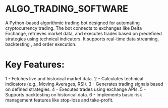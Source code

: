 # ALGO_TRADING_SOFTWARE
A Python-based algorithmic trading bot designed for automating cryptocurrency trading. The bot connects to exchanges like Delta Exchange, retrieves market data, and executes trades based on predefined strategies using technical indicators. It supports real-time data streaming, backtesting , and order execution.
# Key Features:
1 - Fetches live and historical market data.
2 - Calculates technical indicators (e.g., Moving Averages, RSI).
3 - Generates trading signals based on defined strategies.
4 - Executes trades using exchange APIs.
5 - Supports backtesting on historical data.
6 - Implements basic risk management features like stop-loss and take-profit.
